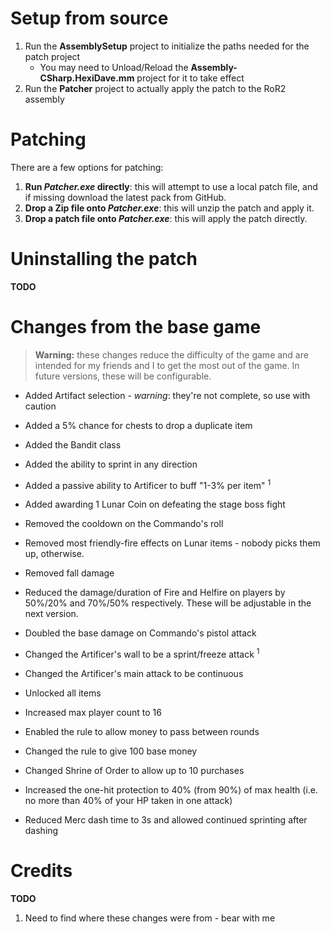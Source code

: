 # Setup from source

1. Run the __AssemblySetup__ project to initialize the paths needed for the patch project
   * You may need to Unload/Reload the __Assembly-CSharp.HexiDave.mm__ project for it to take effect
2. Run the __Patcher__ project to actually apply the patch to the RoR2 assembly

# Patching

There are a few options for patching:

1. __Run *Patcher.exe* directly__: this will attempt to use a local patch file, and if missing download the latest pack from GitHub.
2. __Drop a Zip file onto *Patcher.exe*__: this will unzip the patch and apply it.
3. __Drop a patch file onto *Patcher.exe*__: this will apply the patch directly.

# Uninstalling the patch

__TODO__

# Changes from the base game

> __Warning:__ these changes reduce the difficulty of the game and are intended for my friends and I to get the most out of the game. In future versions, these will be configurable.

* Added Artifact selection - _warning_: they're not complete, so use with caution
* Added a 5% chance for chests to drop a duplicate item
* Added the Bandit class
* Added the ability to sprint in any direction
* Added a passive ability to Artificer to buff "1-3% per item" <sup>1</sup>
* Added awarding 1 Lunar Coin on defeating the stage boss fight

* Removed the cooldown on the Commando's roll
* Removed most friendly-fire effects on Lunar items - nobody picks them up, otherwise.
* Removed fall damage

* Reduced the damage/duration of Fire and Helfire on players by 50%/20% and 70%/50% respectively. These will be adjustable in the next version.
* Doubled the base damage on Commando's pistol attack
* Changed the Artificer's wall to be a sprint/freeze attack <sup>1</sup>
* Changed the Artificer's main attack to be continuous
* Unlocked all items
* Increased max player count to 16
* Enabled the rule to allow money to pass between rounds
* Changed the rule to give 100 base money
* Changed Shrine of Order to allow up to 10 purchases
* Increased the one-hit protection to 40% (from 90%) of max health (i.e. no more than 40% of your HP taken in one attack)
* Reduced Merc dash time to 3s and allowed continued sprinting after dashing  

# Credits

__TODO__
1. Need to find where these changes were from - bear with me